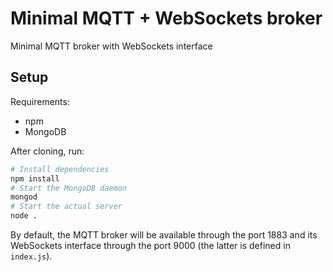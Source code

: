 # Minimal MQTT + WebSockets broker

Minimal MQTT broker with WebSockets interface

## Setup

Requirements:

- npm
- MongoDB

After cloning, run:

```sh
# Install dependencies
npm install
# Start the MongoDB daemon
mongod
# Start the actual server
node .
```

By default, the MQTT broker will be available through the port 1883 and its WebSockets interface through the port 9000 (the latter is defined in `index.js`).
